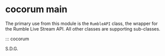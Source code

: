 # cocorum main

The primary use from this module is the `RumbleAPI` class, the wrapper for the Rumble Live Stream API.
All other classes are supporting sub-classes.

::: cocorum

S.D.G.
